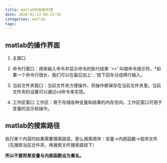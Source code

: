 ```yaml
---
title: matlab的系统环境
date: 2020-01-13 00:23:55
categories: matlab
tags:
---
```


## matlab的操作界面

1. 主窗口

2. 命令行窗口：用来输入命令并显示命令的执行结果 '>>' 叫做命令提示符。*如果一个命令行很长，我们可以在最后加上'...'按下回车分成两行输入。

3. 当前文件夹窗口：当前文件夹方便操作，将操作都保存在当前文件夹里。当前文件夹的设置可以通过cd命令来实现。

4. 工作区窗口  工作区：用于存储各种变量和结果的内存空间。工作区窗口可用于变量的显示和操作。

## matlab的搜索路径

执行某个内容时如果需要搜索路径，那么搜索顺序：变量→内部函数→程序文件（先搜索当前文件夹，再搜索文件搜索路径下）

**所以不要将某变量与内部函数设为重名。**